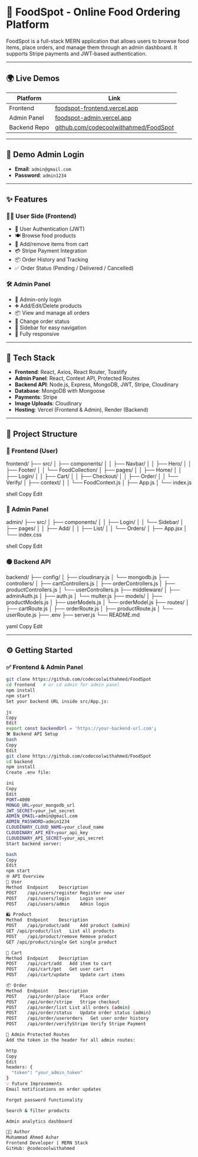# 🍔 FoodSpot - Online Food Ordering Platform

FoodSpot is a full-stack MERN application that allows users to browse food items, place orders, and manage them through an admin dashboard. It supports Stripe payments and JWT-based authentication.

---

## 🌍 Live Demos

| Platform     | Link                                                   |
|--------------|--------------------------------------------------------|
| Frontend     | [foodspot-frontend.vercel.app](https://foodspot-frontend.vercel.app) |
| Admin Panel  | [foodspot-admin.vercel.app](https://foodspot-admin.vercel.app)       |
| Backend Repo | [github.com/codecoolwithahmed/FoodSpot](https://github.com/codecoolwithahmed/FoodSpot) |

---

## 🛂 Demo Admin Login

- **Email**: `admin@gmail.com`  
- **Password**: `admin1234`

---

## ✨ Features

### 👨‍🍳 User Side (Frontend)
- 🔐 User Authentication (JWT)
- 🍽️ Browse food products
- 🛒 Add/remove items from cart
- 💳 Stripe Payment Integration
- 📦 Order History and Tracking
- ✅ Order Status (Pending / Delivered / Cancelled)

### 🛠️ Admin Panel
- 🔐 Admin-only login
- ➕ Add/Edit/Delete products
- 📦 View and manage all orders
- 🔁 Change order status
- 🧭 Sidebar for easy navigation
- 📱 Fully responsive

---

## 🧰 Tech Stack

- **Frontend**: React, Axios, React Router, Toastify
- **Admin Panel**: React, Context API, Protected Routes
- **Backend API**: Node.js, Express, MongoDB, JWT, Stripe, Cloudinary
- **Database**: MongoDB with Mongoose
- **Payments**: Stripe
- **Image Uploads**: Cloudinary
- **Hosting**: Vercel (Frontend & Admin), Render (Backend)

---

## 📁 Project Structure

### 🔵 Frontend (User)


frontend/
├── src/
│ ├── components/
│ │ ├── Navbar/
│ │ ├── Hero/
│ │ ├── Footer/
│ │ └── FoodCollection/
│ ├── pages/
│ │ ├── Home/
│ │ ├── Login/
│ │ ├── Cart/
│ │ ├── Checkout/
│ │ ├── Order/
│ │ └── Verify/
│ ├── context/
│ │ └── FoodContext.js
│ ├── App.js
│ └── index.js

shell
Copy
Edit

### 🔴 Admin Panel

admin/
├── src/
│ ├── components/
│ │ ├── Login/
│ │ └── Sidebar/
│ ├── pages/
│ │ ├── Add/
│ │ ├── List/
│ │ └── Orders/
│ ├── App.jsx
│ └── index.css

shell
Copy
Edit

### 🟢 Backend API

backend/
├── config/
│ ├── cloudinary.js
│ └── mongodb.js
├── controllers/
│ ├── cartControllers.js
│ ├── orderControllers.js
│ ├── productControllers.js
│ └── userControllers.js
├── middleware/
│ ├── adminAuth.js
│ ├── auth.js
│ └── multer.js
├── models/
│ ├── productModels.js
│ ├── userModels.js
│ └── orderModel.js
├── routes/
│ ├── cartRoute.js
│ ├── orderRoute.js
│ ├── productRoute.js
│ └── userRoute.js
├── .env
├── server.js
└── README.md

yaml
Copy
Edit

---

## ⚙️ Getting Started

### ✅ Frontend & Admin Panel

```bash
git clone https://github.com/codecoolwithahmed/FoodSpot
cd frontend   # or cd admin for admin panel
npm install
npm start
Set your backend URL inside src/App.js:

js
Copy
Edit
export const backendUrl = 'https://your-backend-url.com';
🛠 Backend API Setup
bash
Copy
Edit
git clone https://github.com/codecoolwithahmed/FoodSpot
cd backend
npm install
Create .env file:

ini
Copy
Edit
PORT=4000
MONGO_URL=your_mongodb_url
JWT_SECRET=your_jwt_secret
ADMIN_EMAIL=admin@gmail.com
ADMIN_PASSWORD=admin1234
CLOUDINARY_CLOUD_NAME=your_cloud_name
CLOUDINARY_API_KEY=your_api_key
CLOUDINARY_API_SECRET=your_api_secret
Start backend server:

bash
Copy
Edit
npm start
🌐 API Overview
👤 User
Method	Endpoint	Description
POST	/api/users/register	Register new user
POST	/api/users/login	Login user
POST	/api/users/admin	Admin login

🛍️ Product
Method	Endpoint	Description
POST	/api/product/add	Add product (admin)
GET	/api/product/list	List all products
POST	/api/product/remove	Remove product
GET	/api/product/single	Get single product

🛒 Cart
Method	Endpoint	Description
POST	/api/cart/add	Add item to cart
POST	/api/cart/get	Get user cart
POST	/api/cart/update	Update cart items

📦 Order
Method	Endpoint	Description
POST	/api/order/place	Place order
POST	/api/order/stripe	Stripe checkout
POST	/api/order/list	List all orders (admin)
POST	/api/order/status	Update order status (admin)
POST	/api/order/userorders	Get user order history
POST	/api/order/verifyStripe	Verify Stripe Payment

🔐 Admin Protected Routes
Add the token in the header for all admin routes:

http
Copy
Edit
headers: {
  "token": "your_admin_token"
}
💡 Future Improvements
Email notifications on order updates

Forgot password functionality

Search & filter products

Admin analytics dashboard

👨‍💻 Author
Muhammad Ahmed Ashar
Frontend Developer | MERN Stack
GitHub: @codecoolwithahmed